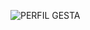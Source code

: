 ![PERFIL GESTA](https://github.com/mauroES/VisualizacaoDados/blob/main/PERFILGESTA/LOGO_PERFILGESTA.png,raw=true)
